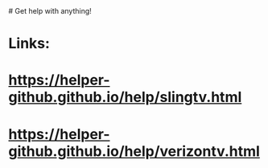 <link rel="icon" href="https://raw.githubusercontent.com/helper-github/media/main/logo-search-grid-1x-removebg-preview.png">
# Get help with anything!

# Links:
# https://helper-github.github.io/help/slingtv.html
# https://helper-github.github.io/help/verizontv.html
